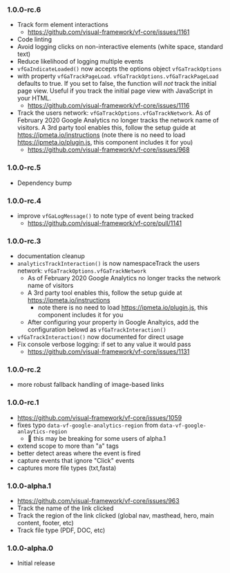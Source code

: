 ### 1.0.0-rc.6

* Track form element interactions
  * https://github.com/visual-framework/vf-core/issues/1161
* Code linting
* Avoid logging clicks on non-interactive elements (white space, standard text)
* Reduce likelihood of logging multiple events
* `vfGaIndicateLoaded()` now accepts the options object `vfGaTrackOptions`
* with property `vfGaTrackPageLoad`. `vfGaTrackOptions.vfGaTrackPageLoad` defaults to true. If you set to false, the function will _not_ track the initial page view. Useful if you track the initial page view with JavaScript in your HTML.
  * https://github.com/visual-framework/vf-core/issues/1116
* Track the users network: `vfGaTrackOptions.vfGaTrackNetwork`. As of February 2020 Google Analytics no longer tracks the network name of visitors. A 3rd party tool enables this, follow the setup guide at https://ipmeta.io/instructions (note there is no need to load https://ipmeta.io/plugin.js, this component includes it for you)
  * https://github.com/visual-framework/vf-core/issues/968

### 1.0.0-rc.5

* Dependency bump

### 1.0.0-rc.4

* improve `vfGaLogMessage()` to note type of event being tracked
  * https://github.com/visual-framework/vf-core/pull/1141

### 1.0.0-rc.3

* documentation cleanup
* `analyticsTrackInteraction()` is now namespaceTrack the users network: `vfGaTrackOptions.vfGaTrackNetwork`
  - As of February 2020 Google Analytics no longer tracks the network name of visitors
  - A 3rd party tool enables this, follow the setup guide at https://ipmeta.io/instructions
    - note there is no need to load https://ipmeta.io/plugin.js, this component includes it for you
  - After configuring your property in Google Analtyics, add the configuration belowd as `vfGaTrackInteraction()`
* `vfGaTrackInteraction()` now documented for direct usage
* Fix console verbose logging: if set to any value it would pass
  * https://github.com/visual-framework/vf-core/issues/1131

### 1.0.0-rc.2

* more robust fallback handling of image-based links

### 1.0.0-rc.1

* https://github.com/visual-framework/vf-core/issues/1059
* fixes typo `data-vf-google-analytics-region` from `data-vf-google-anlaytics-region`
  * 🚨 this may be breaking for some users of alpha.1
* extend scope to more than "a" tags
* better detect areas where the event is fired
* capture events that ignore "Click" events
* captures more file types (txt,fasta)

### 1.0.0-alpha.1

* https://github.com/visual-framework/vf-core/issues/963
* Track the name of the link clicked
* Track the region of the link clicked (global nav, masthead, hero, main content, footer, etc)
* Track file type (PDF, DOC, etc)

### 1.0.0-alpha.0

* Initial release

